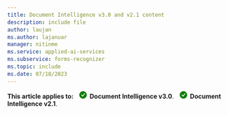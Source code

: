 ```yaml
---
title: Document Intelligence v3.0 and v2.1 content
description: include file
author: laujan
ms.author: lajanuar
manager: nitinme
ms.service: applied-ai-services
ms.subservice: forms-recognizer
ms.topic: include
ms.date: 07/18/2023
---
```


**This article applies to:** ![Document Intelligence v3.0 checkmark](../media/yes-icon.png) **Document Intelligence v3.0**. ![Document Intelligence v2.1 checkmark](../media/yes-icon.png) **Document Intelligence v2.1**.
